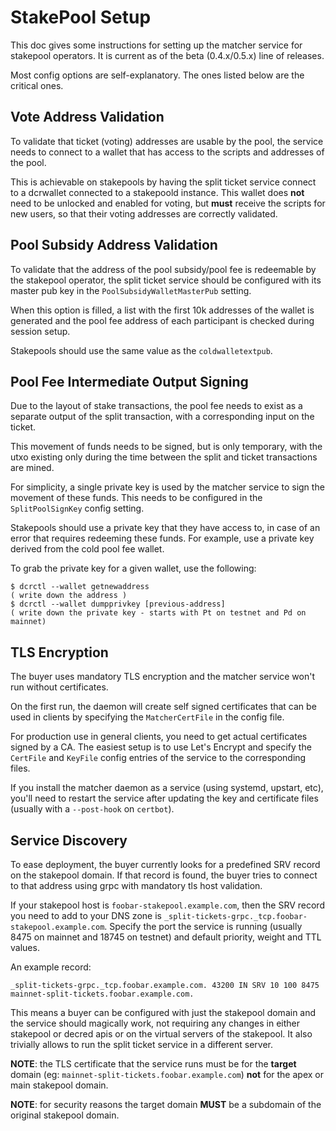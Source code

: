 # StakePool Setup

This doc gives some instructions for setting up the matcher service for stakepool operators. It is current as of the beta (0.4.x/0.5.x) line of releases.

Most config options are self-explanatory. The ones listed below are the critical ones.

## Vote Address Validation

To validate that ticket (voting) addresses are usable by the pool, the service needs to connect to a wallet that has access to the scripts and addresses of the pool.

This is achievable on stakepools by having the split ticket service connect to a dcrwallet connected to a stakepoold instance. This wallet does **not** need to be unlocked and enabled for voting, but **must** receive the scripts for new users, so that their voting addresses are correctly validated.

## Pool Subsidy Address Validation

To validate that the address of the pool subsidy/pool fee is redeemable by the stakepool operator, the split ticket service should be configured with its master pub key in the `PoolSubsidyWalletMasterPub` setting.

When this option is filled, a list with the first 10k addresses of the wallet is generated and the pool fee address of each participant is checked during session setup.

Stakepools should use the same value as the `coldwalletextpub`.

## Pool Fee Intermediate Output Signing

Due to the layout of stake transactions, the pool fee needs to exist as a separate output of the split transaction, with a corresponding input on the ticket.

This movement of funds needs to be signed, but is only temporary, with the utxo existing only during the time between the split and ticket transactions are mined.

For simplicity, a single private key is used by the matcher service to sign the movement of these funds. This needs to be configured in the `SplitPoolSignKey` config setting.

Stakepools should use a private key that they have access to, in case of an error that requires redeeming these funds. For example, use a private key derived from the cold pool fee wallet.

To grab the private key for a given wallet, use the following:

```
$ dcrctl --wallet getnewaddress
( write down the address )
$ dcrctl --wallet dumpprivkey [previous-address]
( write down the private key - starts with Pt on testnet and Pd on mainnet)
```

## TLS Encryption

The buyer uses mandatory TLS encryption and the matcher service won't run without certificates.

On the first run, the daemon will create self signed certificates that can be used in clients by specifying the `MatcherCertFile` in the config file.

For production use in general clients, you need to get actual certificates signed by a CA. The easiest setup is to use Let's Encrypt and specify the `CertFile` and `KeyFile` config entries of the service to the corresponding files.

If you install the matcher daemon as a service (using systemd, upstart, etc), you'll need to restart the service after updating the key and certificate files (usually with a `--post-hook` on `certbot`).

## Service Discovery

To ease deployment, the buyer currently looks for a predefined SRV record on the stakepool domain. If that record is found, the buyer tries to connect to that address using grpc with mandatory tls host validation.

If your stakepool host is `foobar-stakepool.example.com`, then the SRV record you need to add to your DNS zone is `_split-tickets-grpc._tcp.foobar-stakepool.example.com`. Specify the port the service is running (usually 8475 on mainnet and 18745 on testnet) and default priority, weight and TTL values.

An example record:

```
_split-tickets-grpc._tcp.foobar.example.com. 43200 IN SRV 10 100 8475 mainnet-split-tickets.foobar.example.com.
```

This means a buyer can be configured with just the stakepool domain and the service should magically work, not requiring any changes in either stakepool or decred apis or on the virtual servers of the stakepool. It also trivially allows to run the split ticket service in a different server.

**NOTE**: the TLS certificate that the service runs must be for the **target** domain (eg: `mainnet-split-tickets.foobar.example.com`) **not** for the apex or main stakepool domain.

**NOTE**: for security reasons the target domain **MUST** be a subdomain of the original stakepool domain.
